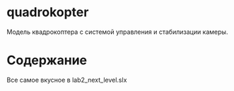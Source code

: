 quadrokopter
============

Модель квадрокоптера с системой управления и стабилизации камеры.

Содержание
============

Все самое вкусное в lab2_next_level.slx
